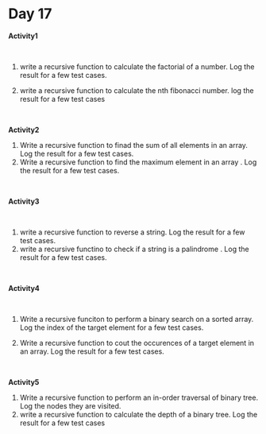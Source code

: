 # Day 17

**Activity1**

<br>

1. write a recursive function to calculate the factorial of a number. Log the result for a few test cases.

2. write a recursive function to calculate the nth fibonacci number. log the result for a few test cases

<br>

**Activity2**
<br>

1. Write a recursive function to finad the sum of all elements in an array. Log the result for a few test cases.
2. Write a recursive function to find the maximum element in an array . Log the result for a few test cases.

<br>

**Activity3**

<br>

1. write a recursive function to reverse a string. Log the result for a few test cases.
2. write a recursive functino to check if a string is a palindrome . Log the result for a few test cases.

<br>

**Activity4**

<br>

1. Write a recursive funciton to perform a binary search on a sorted array. Log the index of the target element for a few test cases.

2. Write a recursive function to cout the occurences of a target element in an array. Log the result for a few test cases.

<br>

**Activity5**
<br>

1. Write a recursive function to perform an in-order traversal of binary tree. Log the nodes they are visited.
2. write a recursive function to calculate the depth of a binary tree. Log the result for a few test cases
